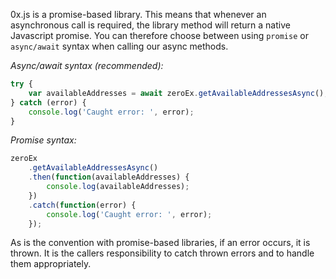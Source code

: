 0x.js is a promise-based library. This means that whenever an asynchronous call is required, the library method will return a native Javascript promise. You can therefore choose between using `promise` or `async/await` syntax when calling our async methods.

_Async/await syntax (recommended):_

```javascript
try {
    var availableAddresses = await zeroEx.getAvailableAddressesAsync();
} catch (error) {
    console.log('Caught error: ', error);
}
```

_Promise syntax:_

```javascript
zeroEx
    .getAvailableAddressesAsync()
    .then(function(availableAddresses) {
        console.log(availableAddresses);
    })
    .catch(function(error) {
        console.log('Caught error: ', error);
    });
```

As is the convention with promise-based libraries, if an error occurs, it is thrown. It is the callers responsibility to catch thrown errors and to handle them appropriately.
